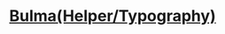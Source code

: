 [Bulma(Helper/Typography)](https://bulma.io/documentation/helpers/typography-helpers/)
=====================
